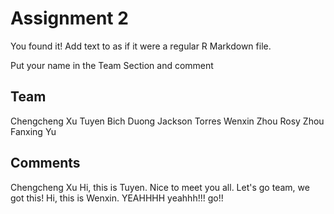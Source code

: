 # Assignment 2

You found it!  Add text to as if it were a regular R Markdown file.

Put your name in the Team Section and comment

## Team
Chengcheng Xu
Tuyen Bich Duong
Jackson Torres
Wenxin Zhou
Rosy Zhou
Fanxing Yu
## Comments
Chengcheng Xu
Hi, this is Tuyen. Nice to meet you all. 
Let's go team, we got this!
Hi, this is Wenxin.
YEAHHHH
yeahhh!!!
go!!
